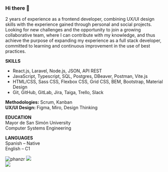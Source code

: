 ### Hi there 👋
2 years of experience as a frontend developer, combining UX/UI design skills with the experience gained through personal and social projects.
Looking for new challenges and the opportunity to join a growing collaborative team, where I can contribute with my knowledge, and thus achieve the purpose of expanding my experience as a full stack developer, committed to learning and continuous improvement in the use of best practices.

**SKILLS**
+ React.js, Laravel, Node.js, JSON, API REST 
+ JavaScript, Typescript, SQL, Postgres, DBeaver, Postman, Vite.js <br/>
+ HTML/CSS, Sass CSS, Flexbox CSS, Grid CSS, BEM, Bootstrap, Material Design <br/>
+ Git, GitHub, GitLab, Jira, Taiga, Trello, Slack <br/>

**Methodologies:** Scrum, Kanban <br/>
**UX/UI Design:** Figma, Miro, Design Thinking 

**EDUCATION** <br/>
Mayor de San Simón University <br/>
Computer Systems Engineering

**LANGUAGES** <br/> 
Spanish – Native <br/>
English – C1

![phanzr](https://github-readme-stats.vercel.app/api?username=phanzr&show_icons=true&theme=gotham)
![](https://github-readme-streak-stats.herokuapp.com/?user=phanzr&theme=gotham&hide_border=false)<br/>
![](https://github-readme-stats.vercel.app/api/top-langs/?username=phanzr&theme=gotham&hide_border=false&include_all_commits=true&count_private=true&layout=compact)
##

<!--
![](https://github-profile-trophy.vercel.app/?username=phanzr&theme=gruvbox&no-frame=false&no-bg=false&margin-w=4)  
**phanzr/phanzr** is a ✨ _special_ ✨ repository because its `README.md` (this file) appears on your GitHub profile.

//Here are some ideas to get you started:

//- 🔭 I’m currently working on ...
//- 🌱 I’m currently learning ...
- 👯 I’m looking to collaborate on ...
- 🤔 I’m looking for help with ...
- 💬 Ask me about ...
- 📫 How to reach me: ...
- 😄 Pronouns: ...
- ⚡ Fun fact: ...
-->
